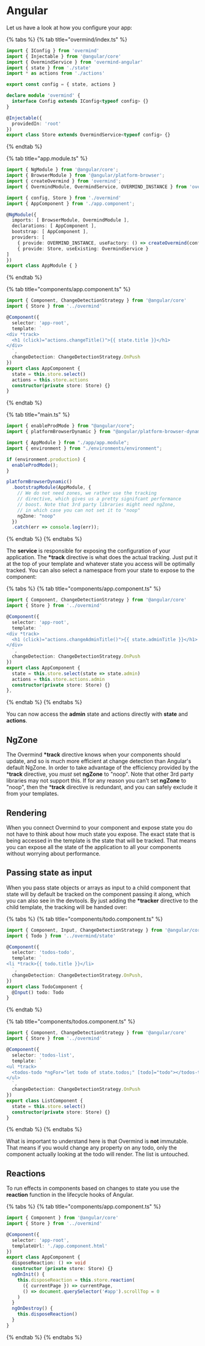 # Angular

Let us have a look at how you configure your app:

{% tabs %}
{% tab title="overmind/index.ts" %}
```typescript
import { IConfig } from 'overmind'
import { Injectable } from '@angular/core'
import { OvermindService } from 'overmind-angular'
import { state } from './state'
import * as actions from './actions'

export const config = { state, actions }

declare module 'overmind' {
  interface Config extends IConfig<typeof config> {}
}

@Injectable({
  providedIn: 'root'
})
export class Store extends OvermindService<typeof config> {}
```
{% endtab %}

{% tab title="app.module.ts" %}
```typescript
import { NgModule } from '@angular/core';
import { BrowserModule } from '@angular/platform-browser';
import { createOvermind } from 'overmind';
import { OvermindModule, OvermindService, OVERMIND_INSTANCE } from 'overmind-angular'

import { config, Store } from './overmind'
import { AppComponent } from './app.component';

@NgModule({
  imports: [ BrowserModule, OvermindModule ],
  declarations: [ AppComponent ],
  bootstrap: [ AppComponent ],
  providers: [
    { provide: OVERMIND_INSTANCE, useFactory: () => createOvermind(config) },
    { provide: Store, useExisting: OvermindService }
]
})
export class AppModule { }

```
{% endtab %}

{% tab title="components/app.component.ts" %}
```typescript
import { Component, ChangeDetectionStrategy } from '@angular/core'
import { Store } from '../overmind'

@Component({
  selector: 'app-root',
  template: `
<div *track>
  <h1 (click)="actions.changeTitle()">{{ state.title }}</h1>
</div>
  `,
  changeDetection: ChangeDetectionStrategy.OnPush
})
export class AppComponent {
  state = this.store.select()
  actions = this.store.actions
  constructor(private store: Store) {}
}
```
{% endtab %}

{% tab title="main.ts" %}
```typescript
import { enableProdMode } from "@angular/core";
import { platformBrowserDynamic } from "@angular/platform-browser-dynamic";

import { AppModule } from "./app/app.module";
import { environment } from "./environments/environment";

if (environment.production) {
  enableProdMode();
}

platformBrowserDynamic()
  .bootstrapModule(AppModule, {
    // We do not need zones, we rather use the tracking
    // directive, which gives us a pretty signifcant performance
    // boost. Note that 3rd party libraries might need ngZone,
    // in which case you can not set it to "noop"
    ngZone: "noop"
  })
  .catch(err => console.log(err));

```
{% endtab %}
{% endtabs %}

The **service** is responsible for exposing the configuration of your application. The **\*track** directive is what does the actual tracking. Just put it at the top of your template and whatever state you access will be optimally tracked. You can also select a namespace from your state to expose to the component:

{% tabs %}
{% tab title="components/app.component.ts" %}
```typescript
import { Component, ChangeDetectionStrategy } from '@angular/core'
import { Store } from '../overmind'

@Component({
  selector: 'app-root',
  template: `
<div *track>
  <h1 (click)="actions.changeAdminTitle()">{{ state.adminTitle }}</h1>
</div>
  `,
  changeDetection: ChangeDetectionStrategy.OnPush
})
export class AppComponent {
  state = this.store.select(state => state.admin)
  actions = this.store.actions.admin
  constructor(private store: Store) {}
},
```
{% endtab %}
{% endtabs %}

You can now access the **admin** state and actions directly with **state** and **actions**.

## NgZone

The Overmind **\*track** directive knows when your components should update, and so is much more efficient at change detection than Angular's default NgZone. In order to take advantage of the efficiency provided by the \***track** directive, you _must_ set **ngZone** to "noop". Note that other 3rd party libraries may not support this. If for any reason you can't set **ngZone** to "noop", then the \***track** directive is redundant, and you can safely exclude it from your templates.

## Rendering

When you connect Overmind to your component and expose state you do not have to think about how much state you expose. The exact state that is being accessed in the template is the state that will be tracked. That means you can expose all the state of the application to all your components without worrying about performance.

## Passing state as input

When you pass state objects or arrays as input to a child component that state will by default be tracked on the component passing it along, which you can also see in the devtools. By just adding the **\*tracker** directive to the child template, the tracking will be handed over:

{% tabs %}
{% tab title="components/todo.component.ts" %}
```typescript
import { Component, Input, ChangeDetectionStrategy } from '@angular/core'
import { Todo } from '../overmind/state'

@Component({
  selector: 'todos-todo',
  template: `
<li *track>{{ todo.title }}</li>
  `,
  changeDetection: ChangeDetectionStrategy.OnPush,
})
export class TodoComponent {
  @Input() todo: Todo
}
```
{% endtab %}

{% tab title="components/todos.component.ts" %}
```typescript
import { Component, ChangeDetectionStrategy } from '@angular/core'
import { Store } from '../overmind'

@Component({
  selector: 'todos-list',
  template: `
<ul *track>
  <todos-todo *ngFor="let todo of state.todos;" [todo]="todo"></todos-todo>
</ul>
  `,
  changeDetection: ChangeDetectionStrategy.OnPush
})
export class ListComponent {
  state = this.store.select()
  constructor(private store: Store) {}
}
```
{% endtab %}
{% endtabs %}

What is important to understand here is that Overmind is **not** immutable. That means if you would change any property on any todo, only the component actually looking at the todo will render. The list is untouched.

## Reactions

To run effects in components based on changes to state you use the **reaction** function in the lifecycle hooks of Angular.

{% tabs %}
{% tab title="components/app.component.ts" %}
```typescript
import { Component } from '@angular/core'
import { Store } from '../overmind'

@Component({
  selector: 'app-root',
  templateUrl: './app.component.html'
})
export class AppComponent {
  disposeReaction: () => void
  constructor (private store: Store) {}
  ngOnInit() {
    this.disposeReaction = this.store.reaction(
      ({ currentPage }) => currentPage,
      () => document.querySelector('#app').scrollTop = 0
    )
  }
  ngOnDestroy() {
    this.disposeReaction()
  }
}
```
{% endtab %}
{% endtabs %}

